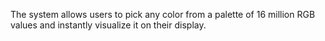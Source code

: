 The system allows users to pick any color from a palette of 16 million RGB values and instantly visualize it on their display.
